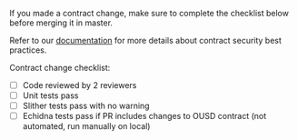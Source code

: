If you made a contract change, make sure to complete the checklist below before merging it in master.

Refer to our [documentation](https://github.com/OriginProtocol/security) for more details about contract security best practices.


Contract change checklist:
  - [ ] Code reviewed by 2 reviewers
  - [ ] Unit tests pass
  - [ ] Slither tests pass with no warning
  - [ ] Echidna tests pass if PR includes changes to OUSD contract (not automated, run manually on local)

